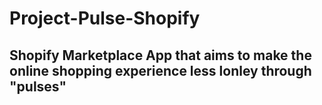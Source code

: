 # Project-Pulse-Shopify

## Shopify Marketplace App that aims to make the online shopping experience less lonley through "pulses"

